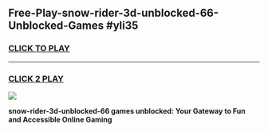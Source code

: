 
## Free-Play-snow-rider-3d-unblocked-66-Unblocked-Games #yli35
<h3>
<a href="https://news.freeplayer.one?title=snow-rider-3d-unblocked-66&ref=8M">CLICK TO PLAY</a></h3>
<hr>

<h3>
<a href="https://news.freeplayer.one?title=snow-rider-3d-unblocked-66&ref=8M">CLICK 2 PLAY</a>
  
</h3>

<a href="https://news.freeplayer.one?title=snow-rider-3d-unblocked-66&ref=8M"><img src="https://clearcache.store/games.png"></a>


**snow-rider-3d-unblocked-66 games unblocked: Your Gateway to Fun and Accessible Online Gaming**
